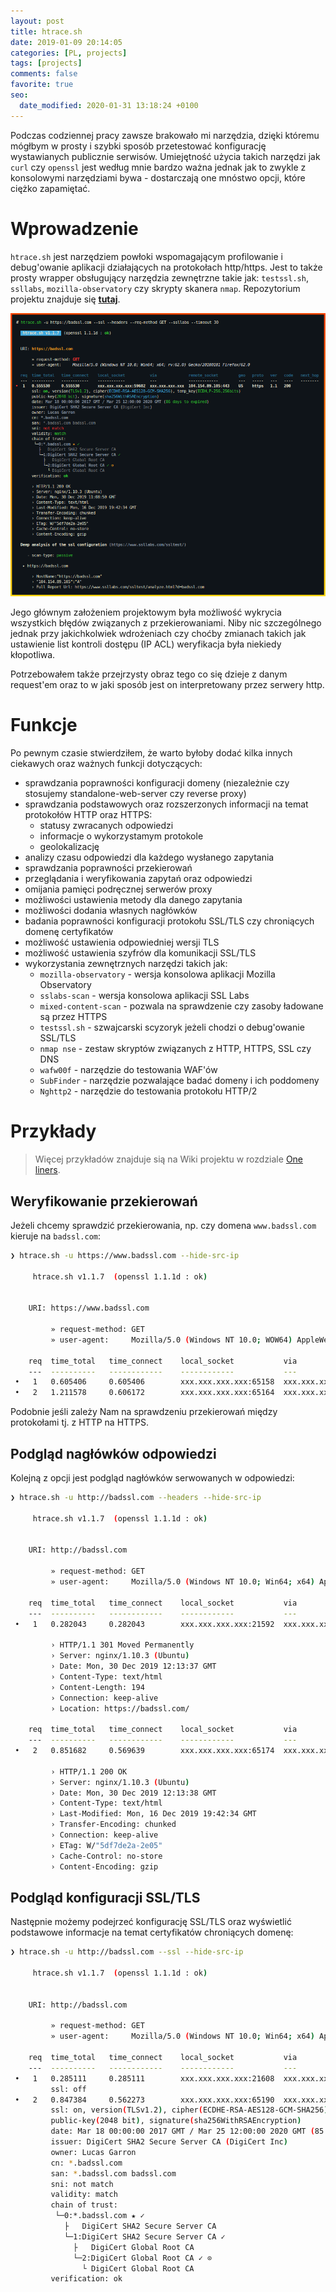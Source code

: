 ```yaml
---
layout: post
title: htrace.sh
date: 2019-01-09 20:14:05
categories: [PL, projects]
tags: [projects]
comments: false
favorite: true
seo:
  date_modified: 2020-01-31 13:18:24 +0100
---
```


Podczas codziennej pracy zawsze brakowało mi narzędzia, dzięki któremu mógłbym w prosty i szybki sposób przetestować konfigurację wystawianych publicznie serwisów. Umiejętność użycia takich narzędzi jak `curl` czy `openssl` jest według mnie bardzo ważna jednak jak to zwykle z konsolowymi narzędziami bywa - dostarczają one mnóstwo opcji, które ciężko zapamiętać.

# Wprowadzenie

`htrace.sh` jest narzędziem powłoki wspomagającym profilowanie i debug'owanie aplikacji działających na protokołach http/https. Jest to także prosty wrapper obsługujący narzędzia zewnętrzne takie jak: `testssl.sh`, `ssllabs`, `mozilla-observatory` czy skrypty skanera `nmap`. Repozytorium projektu znajduje się **[tutaj](https://github.com/trimstray/htrace.sh)**.

<p align="center">
    <img src="/assets/img/posts/htrace.sh_preview.png"
        alt="htrace.sh_preview.png">
</p>

Jego głównym założeniem projektowym była możliwość wykrycia wszystkich błędów związanych z przekierowaniami. Niby nic szczególnego jednak przy jakichkolwiek wdrożeniach czy choćby zmianach takich jak ustawienie list kontroli dostępu (IP ACL) weryfikacja była niekiedy kłopotliwa.

Potrzebowałem także przejrzysty obraz tego co się dzieje z danym request'em oraz to w jaki sposób jest on interpretowany przez serwery http.

# Funkcje

Po pewnym czasie stwierdziłem, że warto byłoby dodać kilka innych ciekawych oraz ważnych funkcji dotyczących:

- sprawdzania poprawności konfiguracji domeny (niezależnie czy stosujemy standalone-web-server czy reverse proxy)
- sprawdzania podstawowych oraz rozszerzonych informacji na temat protokołów HTTP oraz HTTPS:
  - statusy zwracanych odpowiedzi
  - informacje o wykorzystamym protokole
  - geolokalizację
- analizy czasu odpowiedzi dla każdego wysłanego zapytania
- sprawdzania poprawności przekierowań
- przeglądania i weryfikowania zapytań oraz odpowiedzi
- omijania pamięci podręcznej serwerów proxy
- możliwości ustawienia metody dla danego zapytania
- możliwości dodania własnych nagłówków
- badania poprawności konfiguracji protokołu SSL/TLS czy chroniących domenę certyfikatów
- możliwość ustawienia odpowiedniej wersji TLS
- możliwość ustawienia szyfrów dla komunikacji SSL/TLS
- wykorzystania zewnętrznych narzędzi takich jak:
  - `mozilla-observatory` - wersja konsolowa aplikacji Mozilla Observatory
  - `sslabs-scan` - wersja konsolowa aplikacji SSL Labs
  - `mixed-content-scan` - pozwala na sprawdzenie czy zasoby ładowane są przez HTTPS
  - `testssl.sh` - szwajcarski scyzoryk jeżeli chodzi o debug'owanie SSL/TLS
  - `nmap nse` - zestaw skryptów związanych z HTTP, HTTPS, SSL czy DNS
  - `wafw00f` - narzędzie do testowania WAF'ów
  - `SubFinder` - narzędzie pozwalające badać domeny i ich poddomeny
  - `Nghttp2` - narzędzie do testowania protokołu HTTP/2

# Przykłady

  > Więcej przykładów znajduje sią na Wiki projektu w rozdziale [One liners](https://github.com/trimstray/htrace.sh/wiki/One-liners).

## Weryfikowanie przekierowań

Jeżeli chcemy sprawdzić przekierowania, np. czy domena `www.badssl.com` kieruje na `badssl.com`:

```bash
❯ htrace.sh -u https://www.badssl.com --hide-src-ip

     htrace.sh v1.1.7  (openssl 1.1.1d : ok)


    URI: https://www.badssl.com

         » request-method: GET
         » user-agent:     Mozilla/5.0 (Windows NT 10.0; WOW64) AppleWebKit/537.36 (KHTML, like Gecko) Chrome/69.0.3497.100 Safari/537.36

    req  time_total   time_connect    local_socket           via              remote_socket         geo   proto   ver   code     next_hop
    ---  ----------   ------------    ------------           ---              -------------         ---   -----   ---   ----     --------
 •   1   0.605406     0.605406        xxx.xxx.xxx.xxx:65158  xxx.xxx.xxx.xxx  104.154.89.105:443    US    https   1.1   301      https://badssl.com/
 •   2   1.211578     0.606172        xxx.xxx.xxx.xxx:65164  xxx.xxx.xxx.xxx  104.154.89.105:443    US    https   1.1   200
```

Podobnie jeśli zależy Nam na sprawdzeniu przekierowań między protokołami tj. z HTTP na HTTPS.

## Podgląd nagłówków odpowiedzi

Kolejną z opcji jest podgląd nagłówków serwowanych w odpowiedzi:

```bash
❯ htrace.sh -u http://badssl.com --headers --hide-src-ip

     htrace.sh v1.1.7  (openssl 1.1.1d : ok)


    URI: http://badssl.com

         » request-method: GET
         » user-agent:     Mozilla/5.0 (Windows NT 10.0; Win64; x64) AppleWebKit/537.36 (KHTML, like Gecko) Chrome/64.0.3282.140 Safari/537.36 Edge/17.17134

    req  time_total   time_connect    local_socket           via              remote_socket         geo   proto   ver   code     next_hop
    ---  ----------   ------------    ------------           ---              -------------         ---   -----   ---   ----     --------
 •   1   0.282043     0.282043        xxx.xxx.xxx.xxx:21592  xxx.xxx.xxx.xxx  104.154.89.105:80     US    http    1.1   301      https://badssl.com/

         › HTTP/1.1 301 Moved Permanently
         › Server: nginx/1.10.3 (Ubuntu)
         › Date: Mon, 30 Dec 2019 12:13:37 GMT
         › Content-Type: text/html
         › Content-Length: 194
         › Connection: keep-alive
         › Location: https://badssl.com/

    req  time_total   time_connect    local_socket           via              remote_socket         geo   proto   ver   code     next_hop
    ---  ----------   ------------    ------------           ---              -------------         ---   -----   ---   ----     --------
 •   2   0.851682     0.569639        xxx.xxx.xxx.xxx:65174  xxx.xxx.xxx.xxx  104.154.89.105:443    US    https   1.1   200

         › HTTP/1.1 200 OK
         › Server: nginx/1.10.3 (Ubuntu)
         › Date: Mon, 30 Dec 2019 12:13:38 GMT
         › Content-Type: text/html
         › Last-Modified: Mon, 16 Dec 2019 19:42:34 GMT
         › Transfer-Encoding: chunked
         › Connection: keep-alive
         › ETag: W/"5df7de2a-2e05"
         › Cache-Control: no-store
         › Content-Encoding: gzip
```

## Podgląd konfiguracji SSL/TLS

Następnie możemy podejrzeć konfigurację SSL/TLS oraz wyświetlić podstawowe informacje na temat certyfikatów chroniących domenę:

```bash
❯ htrace.sh -u http://badssl.com --ssl --hide-src-ip

     htrace.sh v1.1.7  (openssl 1.1.1d : ok)


    URI: http://badssl.com

         » request-method: GET
         » user-agent:     Mozilla/5.0 (Windows NT 10.0; Win64; x64) AppleWebKit/537.36 (KHTML, like Gecko) Chrome/70.0.3538.77 Safari/537.36

    req  time_total   time_connect    local_socket           via              remote_socket         geo   proto   ver   code     next_hop
    ---  ----------   ------------    ------------           ---              -------------         ---   -----   ---   ----     --------
 •   1   0.285111     0.285111        xxx.xxx.xxx.xxx:21608  xxx.xxx.xxx.xxx  104.154.89.105:80     US    http    1.1   301      https://badssl.com/
         ssl: off
 •   2   0.847384     0.562273        xxx.xxx.xxx.xxx:65190  xxx.xxx.xxx.xxx  104.154.89.105:443    US    https   1.1   200
         ssl: on, version(TLSv1.2), cipher(ECDHE-RSA-AES128-GCM-SHA256), temp_key(ECDH,P-256,256bits)
         public-key(2048 bit), signature(sha256WithRSAEncryption)
         date: Mar 18 00:00:00 2017 GMT / Mar 25 12:00:00 2020 GMT (85 days to expired)
         issuer: DigiCert SHA2 Secure Server CA (DigiCert Inc)
         owner: Lucas Garron
         cn: *.badssl.com
         san: *.badssl.com badssl.com
         sni: not match
         validity: match
         chain of trust:
          └─0:*.badssl.com ★ ✓
            ├   DigiCert SHA2 Secure Server CA
            └─1:DigiCert SHA2 Secure Server CA ✓
              ├   DigiCert Global Root CA
              └─2:DigiCert Global Root CA ✓ ⊙
                └ DigiCert Global Root CA
         verification: ok
```
